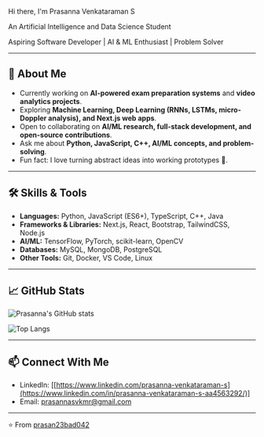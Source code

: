  Hi there, I'm Prasanna Venkataraman S 
 
 An Artificial Intelligence and Data Science Student

Aspiring Software Developer | AI & ML Enthusiast | Problem Solver

---

## 🚀 About Me
- Currently working on **AI-powered exam preparation systems** and **video analytics projects**.  
- Exploring **Machine Learning, Deep Learning (RNNs, LSTMs, micro-Doppler analysis), and Next.js web apps**.  
- Open to collaborating on **AI/ML research, full-stack development, and open-source contributions**.  
- Ask me about **Python, JavaScript, C++, AI/ML concepts, and problem-solving**.  
- Fun fact: I love turning abstract ideas into working prototypes 🚀.  

---

## 🛠️ Skills & Tools
- **Languages:** Python, JavaScript (ES6+), TypeScript, C++, Java  
- **Frameworks & Libraries:** Next.js, React, Bootstrap, TailwindCSS, Node.js  
- **AI/ML:** TensorFlow, PyTorch, scikit-learn, OpenCV  
- **Databases:** MySQL, MongoDB, PostgreSQL  
- **Other Tools:** Git, Docker, VS Code, Linux  

---

## 📈 GitHub Stats
![Prasanna's GitHub stats](https://github-readme-stats.vercel.app/api?username=prasan23bad042&show_icons=true&theme=tokyonight)

![Top Langs](https://github-readme-stats.vercel.app/api/top-langs/?username=prasan23bad042&layout=compact&theme=tokyonight)

---

## 📫 Connect With Me
- LinkedIn: [[https://www.linkedin.com/prasanna-venkataraman-s](https://www.linkedin.com/in/prasanna-venkataraman-s-aa4563292/)]    
- Email: prasannasvkmr@gmail.com  

---
⭐️ From [prasan23bad042](https://github.com/prasan23bad042)
```
